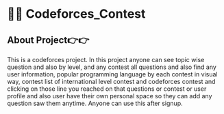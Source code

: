 # 🌟🌟 Codeforces_Contest

## About Project👉👉

This is a codeforces project. In this project anyone can see topic wise question and also by level, and any contest all questions and also find any user information, popular programming language by each contest in visual way, contest list of international level contest and codeforces contest and clicking on those line you reached on that questions or contest or user profile and also user have their own personal space so they can add any question saw them anytime. Anyone can use this after signup.
